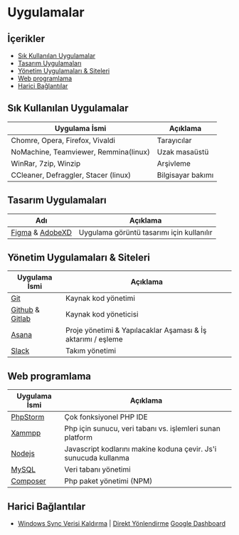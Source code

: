# Uygulamalar <!-- omit in toc -->

## İçerikler <!-- omit in toc -->

- [Sık Kullanılan Uygulamalar](#s%C4%B1k-kullan%C4%B1lan-uygulamalar)
- [Tasarım Uygulamaları](#tasar%C4%B1m-uygulamalar%C4%B1)
- [Yönetim Uygulamaları & Siteleri](#y%C3%B6netim-uygulamalar%C4%B1--siteleri)
- [Web programlama](#web-programlama)
- [Harici Bağlantılar](#harici-ba%C4%9Flant%C4%B1lar)

## Sık Kullanılan Uygulamalar

| Uygulama İsmi                         | Açıklama          |
| ------------------------------------- | ----------------- |
| Chomre, Opera, Firefox, Vivaldi       | Tarayıcılar       |
| NoMachine, Teamviewer, Remmina(linux) | Uzak masaüstü     |
| WinRar, 7zip, Winzip                  | Arşivleme         |
| CCleaner, Defraggler, Stacer (linux)  | Bilgisayar bakımı |

## Tasarım Uygulamaları

| Adı                                                                                    | Açıklama                                  |
| -------------------------------------------------------------------------------------- | ----------------------------------------- |
| [Figma](https://www.figma.com/) & [AdobeXD](https://www.adobe.com/tr/products/xd.html) | Uygulama görüntü tasarımı için kullanılır |

## Yönetim Uygulamaları & Siteleri

| Uygulama İsmi                                                | Açıklama                                                     |
| ------------------------------------------------------------ | ------------------------------------------------------------ |
| [Git](https://git-scm.com/downloads)                         | Kaynak kod yönetimi                                          |
| [Github](https://github.com/) & [Gitlab](https://gitlab.com) | Kaynak kod yöneticisi                                        |
| [Asana](https://asana.com/)                                  | Proje yönetimi & Yapılacaklar Aşaması & İş aktarımı / eşleme |
| [Slack](https://slack.com/)                                  | Takım yönetimi                                               |

## Web programlama

| Uygulama İsmi                                                            | Açıklama                                                         |
| ------------------------------------------------------------------------ | ---------------------------------------------------------------- |
| [PhpStorm](https://www.jetbrains.com/phpstorm/download/#section=windows) | Çok fonksiyonel PHP IDE                                          |
| [Xammpp](https://www.apachefriends.org/tr/download.html)                 | Php için sunucu, veri tabanı vs. işlemleri sunan platform        |
| [Nodejs](https://nodejs.org/en/download/)                                | Javascript kodlarını makine koduna çevir. Js'i sunucuda kullanma |
| [MySQL](https://www.mysql.com/downloads/)                                | Veri tabanı yönetimi                                             |
| [Composer](https://getcomposer.org/download/)                            | Php paket yönetimi (NPM)                                         | Nodejs) gibi |

## Harici Bağlantılar

- [Windows Sync Verisi Kaldırma](https://www.tenforums.com/tutorials/106159-delete-sync-settings-windows-10-devices-microsoft-account.html) | [Direkt Yönlendirme](https://onedrive.live.com/win8personalsettingsprivacy)
[Google Dashboard]

[Google Dashboard]: https://myaccount.google.com/dashboard
